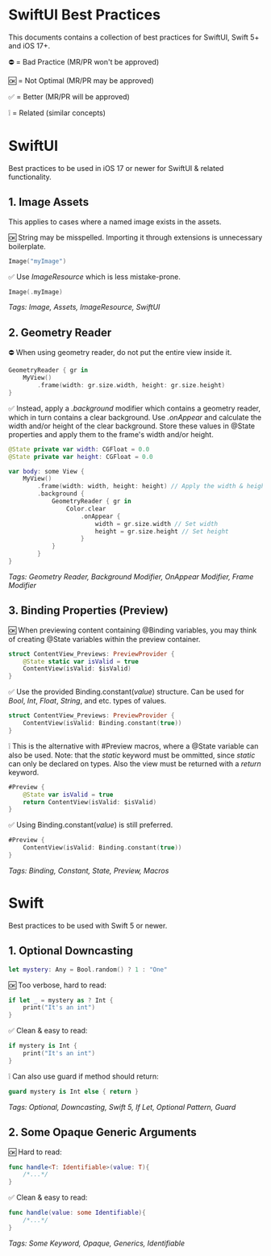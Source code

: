 # SwiftUI Best Practices

This documents contains a collection of best practices for SwiftUI, Swift 5+ and iOS 17+.

⛔️ = Bad Practice (MR/PR won't be approved)

🆗 = Not Optimal (MR/PR may be approved)

✅ = Better (MR/PR will be approved)

❕ = Related (similar concepts)

# SwiftUI

Best practices to be used in iOS 17 or newer for SwiftUI & related functionality.

## 1. Image Assets

This applies to cases where a named image exists in the assets.

🆗 String may be misspelled. Importing it through extensions is unnecessary boilerplate.

```swift
Image("myImage")
```

✅ Use *ImageResource* which is less mistake-prone.

```swift
Image(.myImage)
```

*Tags: Image, Assets, ImageResource, SwiftUI*

## 2. Geometry Reader

⛔️ When using geometry reader, do not put the entire view inside it. 

```swift
GeometryReader { gr in
    MyView()
        .frame(width: gr.size.width, height: gr.size.height)
}
```

✅ Instead, apply a *.background* modifier which contains a geometry reader, which in turn contains a clear background. Use *.onAppear* and calculate the width and/or height of the clear background. Store these values in @State properties and apply them to the frame's width and/or height.

```swift
@State private var width: CGFloat = 0.0
@State private var height: CGFloat = 0.0

var body: some View {
    MyView()
        .frame(width: width, height: height) // Apply the width & height 
        .background {
            GeometryReader { gr in
                Color.clear
                    .onAppear {
                        width = gr.size.width // Set width
                        height = gr.size.height // Set height
                    }
            }
        }
}
```
*Tags: Geometry Reader, Background Modifier, OnAppear Modifier, Frame Modifier*

## 3. Binding Properties (Preview)

🆗 When previewing content containing @Binding variables, you may think of creating @State variables within the preview container.
```swift
struct ContentView_Previews: PreviewProvider {
    @State static var isValid = true
    ContentView(isValid: $isValid)
}
```
✅ Use the provided Binding.constant(*value*) structure. Can be used for *Bool*, *Int*, *Float*, *String*, and etc. types of values. 
```swift
struct ContentView_Previews: PreviewProvider {
    ContentView(isValid: Binding.constant(true))
}
```
❕ This is the alternative with #Preview macros, where a @State variable can also be used. Note: that the *static* keyword must be ommitted, since *static* can only be declared on types. Also the view must be returned with a *return* keyword.
```swift
#Preview {
    @State var isValid = true
    return ContentView(isValid: $isValid)
}
```
✅ Using Binding.constant(*value*) is still preferred.
```swift
#Preview {
    ContentView(isValid: Binding.constant(true))
}
```
*Tags: Binding, Constant, State, Preview, Macros*
# Swift

Best practices to be used with Swift 5 or newer.

## 1. Optional Downcasting

```swift
let mystery: Any = Bool.random() ? 1 : "One"
```

🆗 Too verbose, hard to read:

```swift
if let _ = mystery as ? Int {
    print("It's an int")
}
```

✅ Clean & easy to read:

```swift
if mystery is Int {
    print("It's an int")
}
```

❕ Can also use guard if method should return:

```swift
guard mystery is Int else { return }
```

*Tags: Optional, Downcasting, Swift 5, If Let, Optional Pattern, Guard*

## 2. Some Opaque Generic Arguments

🆗 Hard to read:
```swift
func handle<T: Identifiable>(value: T){
    /*...*/
}
```
✅ Clean & easy to read:
```swift
func handle(value: some Identifiable){
    /*...*/
}
```
*Tags: Some Keyword, Opaque, Generics, Identifiable*